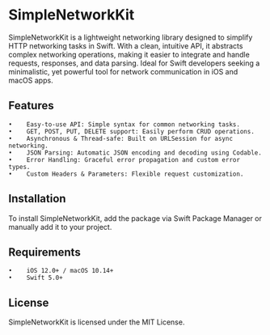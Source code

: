 # SimpleNetworkKit
SimpleNetworkKit is a lightweight networking library designed to simplify HTTP networking tasks in Swift. With a clean, intuitive API, it abstracts complex networking operations, making it easier to integrate and handle requests, responses, and data parsing. Ideal for Swift developers seeking a minimalistic, yet powerful tool for network communication in iOS and macOS apps.

## Features

    •    Easy-to-use API: Simple syntax for common networking tasks.
    •    GET, POST, PUT, DELETE support: Easily perform CRUD operations.
    •    Asynchronous & Thread-safe: Built on URLSession for async networking.
    •    JSON Parsing: Automatic JSON encoding and decoding using Codable.
    •    Error Handling: Graceful error propagation and custom error types.
    •    Custom Headers & Parameters: Flexible request customization.

## Installation

To install SimpleNetworkKit, add the package via Swift Package Manager or manually add it to your project.

## Requirements

    •    iOS 12.0+ / macOS 10.14+
    •    Swift 5.0+

## License

SimpleNetworkKit is licensed under the MIT License.
